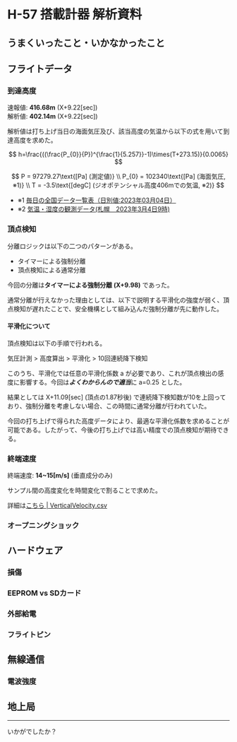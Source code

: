 # H-57 搭載計器 解析資料

## うまくいったこと・いかなかったこと

## フライトデータ

### 到達高度

速報値: __416.68m__ (X+9.22[sec])  
解析値: __402.14m__ (X+9.22[sec])

解析値は打ち上げ当日の海面気圧及び、該当高度の気温から以下の式を用いて到達高度を求めた。

$$
h=\frac{((\frac{P_{0}}{P})^{\frac{1}{5.257}}-1)\times(T+273.15)}{0.0065}
$$

$$
P = 97279.27\text{[Pa] (測定値)} \\
P_{0} = 102340\text{[Pa] (海面気圧, ※1)} \\
T = -3.5\text{[degC] (ジオポテンシャル高度406mでの気温, ※2)}
$$

- ※1 [毎日の全国データ一覧表（日別値:2023年03月04日）](https://www.data.jma.go.jp/obd/stats/data/mdrr/synopday/data7.html)
- ※2 [気温・湿度の観測データ(札幌　2023年3月4日9時)](https://www.data.jma.go.jp/obd/stats/etrn/upper/view/daily_uth.php?year=2023&month=3&day=4&hour=9&atm=&point=47412&view=)

### 頂点検知

分離ロジックは以下の二つのパターンがある。

- タイマーによる強制分離
- 頂点検知による通常分離

今回の分離は**タイマーによる強制分離 (X+9.98)** であった。

通常分離が行えなかった理由としては、以下で説明する平滑化の強度が弱く、頂点検知が遅れたことで、安全機構として組み込んだ強制分離が先に動作した。

#### 平滑化について

頂点検知は以下の手順で行われる。

気圧計測 > 高度算出 > 平滑化 > 10回連続降下検知

このうち、平滑化では任意の平滑化係数 a が必要であり、これが頂点検出の感度に影響する。今回は***よくわからんので適当***に a=0.25 とした。

結果としては X+11.09[sec] (頂点の1.87秒後) で連続降下検知数が10を上回っており、強制分離を考慮しない場合、この時間に通常分離が行われていた。

今回の打ち上げで得られた高度データにより、最適な平滑化係数を求めることが可能である。したがって、今後の打ち上げでは高い精度での頂点検知が期待できる。

### 終端速度

終端速度: **14~15[m/s]** (垂直成分のみ)

サンプル間の高度変化を時間変化で割ることで求めた。

詳細は[こちら | VerticalVelocity.csv](./Analysis/VerticalVelocity.csv)

### オープニングショック

## ハードウェア

### 損傷

### EEPROM vs SDカード

### 外部給電

### フライトピン

## 無線通信

### 電波強度

## 地上局

---

いかがでしたか？
